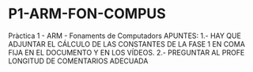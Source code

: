 # P1-ARM-FON-COMPUS
Pràctica 1 - ARM - Fonaments de Computadors
APUNTES:
    1.- HAY QUE ADJUNTAR EL CÁLCULO DE LAS CONSTANTES DE LA FASE 1 EN COMA FIJA EN EL DOCUMENTO Y EN LOS VÍDEOS.
    2.- PREGUNTAR AL PROFE LONGITUD DE COMENTARIOS ADECUADA
